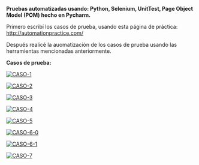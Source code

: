 **Pruebas automatizadas usando: Python, Selenium, UnitTest, Page Object Model (POM) hecho en Pycharm.**

Primero escribí los casos de prueba, usando esta página de práctica: http://automationpractice.com/

Después realicé la auomatización de los casos de prueba usando las herramientas mencionadas anteriormente.

**Casos de prueba:**


<a href="https://ibb.co/34BF78d"><img src="https://i.ibb.co/MZM1sjS/CASO-1.png" alt="CASO-1" border="0"></a>

<a href="https://ibb.co/4VxT8fp"><img src="https://i.ibb.co/qrwsNnp/CASO-2.png" alt="CASO-2" border="0"></a>

<a href="https://ibb.co/GQ59yjn"><img src="https://i.ibb.co/d45tFyj/CASO-3.png" alt="CASO-3" border="0"></a>

<a href="https://ibb.co/wcH0KFR"><img src="https://i.ibb.co/TWXvHxk/CASO-4.png" alt="CASO-4" border="0"></a>

<a href="https://ibb.co/Pr3YzTd"><img src="https://i.ibb.co/tHkhPZ9/CASO-5.png" alt="CASO-5" border="0"></a>

<a href="https://ibb.co/rcg3mXW"><img src="https://i.ibb.co/0FkKczw/CASO-6-0.png" alt="CASO-6-0" border="0"></a>

<a href="https://ibb.co/r6RNpkj"><img src="https://i.ibb.co/zRTD2sM/CASO-6-1.png" alt="CASO-6-1" border="0"></a>

<a href="https://ibb.co/m85T7Ct"><img src="https://i.ibb.co/74tCFJV/CASO-7.png" alt="CASO-7" border="0"></a>



